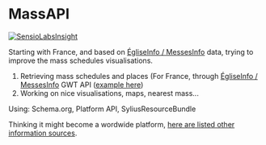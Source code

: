 MassAPI
==========================

[![SensioLabsInsight](https://insight.sensiolabs.com/projects/6cc20e1e-be9a-44ff-b443-4f38488dc395/big.png)](https://insight.sensiolabs.com/projects/6cc20e1e-be9a-44ff-b443-4f38488dc395)

Starting with France, and based on [ÉgliseInfo / MessesInfo](http://egliseinfo.catholique.fr) data, trying to improve the mass schedules visualisations.

1. Retrieving mass schedules and places (For France, through [ÉgliseInfo / MessesInfo](http://egliseinfo.catholique.fr) GWT API ([example here](./MesseInfoAPIexample.md))
2. Working on nice visualisations, maps, nearest mass...

Using: Schema.org, Platform API, SyliusResourceBundle

Thinking it might become a wordwide platform, [here are listed other information sources](./SOURCES.md).
